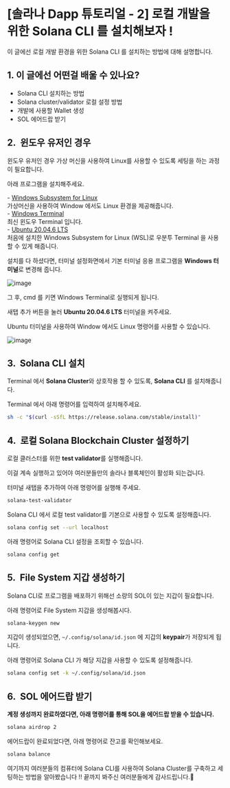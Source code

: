 # [솔라나 Dapp 튜토리얼 - 2] 로컬 개발을 위한 Solana CLI 를 설치해보자 !

이 글에선 로컬 개발 환경을 위한 Solana CLI 를 설치하는 방법에 대해 설명합니다.

## **1\. 이 글에선 어떤걸 배울 수 있나요?**

- Solana CLI 설치하는 방법  
- Solana cluster/validator 로컬 설정 방법  
- 개발에 사용할 Wallet 생성  
- SOL 에어드랍 받기

## **2.**  **윈도우 유저인 경우**

윈도우 유저인 경우 가상 머신을 사용하여 Linux를 사용할 수 있도록 세팅을 하는 과정이 필요합니다.

아래 프로그램을 설치해주세요.

  
\- [Windows Subsystem for Linux](https://learn.microsoft.com/en-us/windows/wsl/install)  
가상머신을 사용하여 Window 에서도 Linux 환경을 제공해줍니다.  
\- [Windows Terminal](https://www.microsoft.com/store/productId/9N0DX20HK701)  
최신 윈도우 Terminal 입니다.  
\- [Ubuntu 20.04.6 LTS](https://apps.microsoft.com/detail/9MTTCL66CPXJ?hl=en-US&gl=US)  
처음에 설치한 Windows Subsystem for Linux (WSL)로 우분투 Terminal 을 사용할 수 있게 해줍니다.

설치를 다 하셨다면, 터미널 설정화면에서 기본 터미널 응용 프로그램을 **Windows 터미널**로 변경해 줍니다.

![image](https://github.com/EPguy/Solana_Tutorial/assets/36794920/db82206c-50bf-4fc0-a84e-062b3194ecdf)

그 후, cmd 를 키면 Windows Terminal로 실행되게 됩니다.

새탭 추가 버튼을 눌러 **Ubuntu 20.04.6 LTS** 터미널을 켜주세요.

Ubuntu 터미널을 사용하여 Window 에서도 Linux 명령어를 사용할 수 있습니다.

![image](https://github.com/EPguy/Solana_Tutorial/assets/36794920/a9b917b4-b929-4e42-8788-6f91274df05e)

## **3\.  Solana CLI 설치**

Terminal 에서 **Solana Cluster**와 상호작용 할 수 있도록, **Solana CLI** 를 설치해줍니다.

Terminal 에서 아래 명령어를 입력하여 설치해주세요.

```bash
sh -c "$(curl -sSfL https://release.solana.com/stable/install)"
```

## **4.  로컬 Solana Blockchain Cluster 설정하기**

로컬 클러스터를 위한 **test validator**를 실행해줍니다.

이걸 계속 실행하고 있어야 여러분들만의 솔라나 블록체인이 활성화 되는겁니다.

터미널 새탭을 추가하여 아래 명령어를 실행해 주세요.

```bash
solana-test-validator
```

Solana CLI 에서 로컬 test validator를 기본으로 사용할 수 있도록 설정해줍니다.

```bash
solana config set --url localhost
```

아래 명령어로 Solana CLI 설정을 조회할 수 있습니다.

```bash
solana config get
```

## **5.  File System 지갑 생성하기**

Solana CLI로 프로그램을 배포하기 위해선 소량의 SOL이 있는 지갑이 필요합니다.

아래 명령어로 File System 지갑을 생성해봅시다.

```bash
solana-keygen new
```

지갑이 생성되었으면, `~/.config/solana/id.json` 에 지갑의 **keypair**가 저장되게 됩니다.

아래 명령어로 Solana CLI 가 해당 지갑을 사용할 수 있도록 설정해줍니다.

```bash
solana config set -k ~/.config/solana/id.json
```

## **6.  SOL 에어드랍 받기**

**계정 생성까지 완료하였다면, 아래 명령어를 통해 SOL을 에어드랍 받을 수 있습니다.**

```bash
solana airdrop 2
```

에어드랍이 완료되었다면, 아래 명령어로 잔고를 확인해보세요.

```bash
solana balance
```

여기까지 여러분들의 컴퓨터에 Solana CLI를 사용하여 Solana Cluster를 구축하고 세팅하는 방법을 알아봤습니다 !! 끝까지 봐주신 여러분들에게 감사드립니다.🤗
